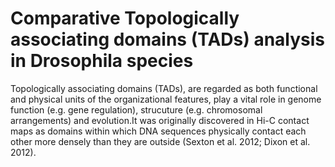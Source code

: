 # Comparative Topologically associating domains (TADs) analysis in Drosophila species

Topologically associating domains (TADs), are regarded as both functional and physical units of the organizational features, play a vital role in genome function (e.g. gene regulation), strucuture (e.g. chromosomal arrangements) and evolution.It was originally discovered in Hi-C contact maps as domains within which DNA sequences physically contact each other more densely than they are outside (Sexton et al. 2012; Dixon et al. 2012).  
